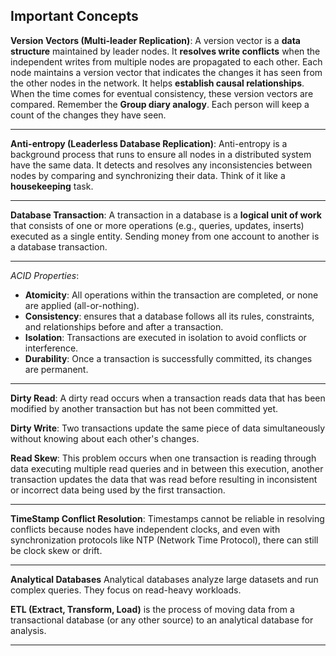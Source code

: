 **Important Concepts**
---------------------------------------------------------------------------------------------------------------------------------------------------

**Version Vectors (Multi-leader Replication)**: A version vector is a **data structure** maintained by leader nodes. It **resolves write conflicts** when the independent writes from multiple nodes are propagated to each other. Each node maintains a version vector that indicates the changes it has seen from the other nodes in the network. It helps **establish causal relationships**. When the time comes for eventual consistency, these version vectors are compared. Remember the **Group diary analogy**. Each person will keep a count of the changes they have seen.

---------------------------------------------------------------------------------------------------------------------------------------------------
**Anti-entropy (Leaderless Database Replication)**: Anti-entropy is a background process that runs to ensure all nodes in a distributed system have the same data. It detects and resolves any inconsistencies between nodes by comparing and synchronizing their data. Think of it like a **housekeeping** task.

---------------------------------------------------------------------------------------------------------------------------------------------------
**Database Transaction**: A transaction in a database is a **logical unit of work** that consists of one or more operations (e.g., queries, updates, inserts) executed as a single entity. Sending money from one account to another is a database transaction.

---------------------------------------------------------------------------------------------------------------------------------------------------
*ACID Properties*: 
  - **Atomicity**: All operations within the transaction are completed, or none are applied (all-or-nothing).
  - **Consistency**: ensures that a database follows all its rules, constraints, and relationships before and after a transaction.
  - **Isolation**: Transactions are executed in isolation to avoid conflicts or interference.
  - **Durability**: Once a transaction is successfully committed, its changes are permanent.

---------------------------------------------------------------------------------------------------------------------------------------------------
**Dirty Read**: A dirty read occurs when a transaction reads data that has been modified by another transaction but has not been committed yet.

**Dirty Write**: Two transactions update the same piece of data simultaneously without knowing about each other's changes.

**Read Skew**: This problem occurs when one transaction is reading through data executing multiple read queries and in between this execution, another transaction updates the data that was read before resulting in inconsistent or incorrect data being used by the first transaction.

---------------------------------------------------------------------------------------------------------------------------------------------------
**TimeStamp Conflict Resolution**: Timestamps cannot be reliable in resolving conflicts because nodes have independent clocks, and even with synchronization protocols like NTP (Network Time Protocol), there can still be clock skew or drift.

---------------------------------------------------------------------------------------------------------------------------------------------------
**Analytical Databases** Analytical databases analyze large datasets and run complex queries. They focus on read-heavy workloads.

**ETL (Extract, Transform, Load)** is the process of moving data from a transactional database (or any other source) to an analytical database for analysis.

---------------------------------------------------------------------------------------------------------------------------------------------------



